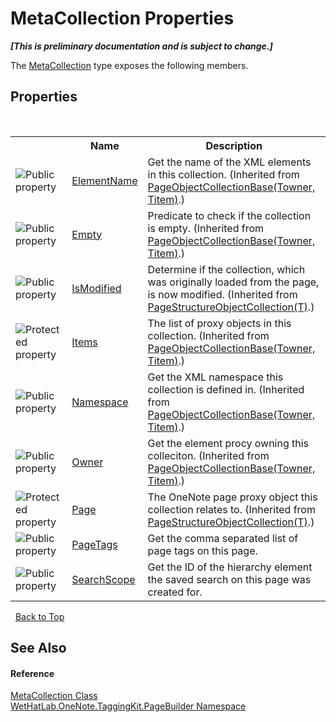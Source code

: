 # MetaCollection Properties
 _**\[This is preliminary documentation and is subject to change.\]**_

The <a href="5378a395-29ea-fa06-33a2-bd81cfc0e376.md">MetaCollection</a> type exposes the following members.


## Properties
&nbsp;<table><tr><th></th><th>Name</th><th>Description</th></tr><tr><td>![Public property](media/pubproperty.gif "Public property")</td><td><a href="7f357b9b-bf0e-cdc7-8e6f-013cea9acb64.md">ElementName</a></td><td>
Get the name of the XML elements in this collection.
 (Inherited from <a href="c5ad82e0-0fdd-bbe5-7422-61f37e0f78d2.md">PageObjectCollectionBase(Towner, Titem)</a>.)</td></tr><tr><td>![Public property](media/pubproperty.gif "Public property")</td><td><a href="5474e171-7a1b-eb2b-1943-50e76eefd49f.md">Empty</a></td><td>
Predicate to check if the collection is empty.
 (Inherited from <a href="c5ad82e0-0fdd-bbe5-7422-61f37e0f78d2.md">PageObjectCollectionBase(Towner, Titem)</a>.)</td></tr><tr><td>![Public property](media/pubproperty.gif "Public property")</td><td><a href="d77392fa-4ae2-989c-66c2-88a16349aada.md">IsModified</a></td><td>
Determine if the collection, which was originally loaded from the page, is now modified.
 (Inherited from <a href="c0ee62d5-0aa5-ad79-4300-af77337567cf.md">PageStructureObjectCollection(T)</a>.)</td></tr><tr><td>![Protected property](media/protproperty.gif "Protected property")</td><td><a href="1c9040bb-51fc-0f2d-9fb9-64eecf110440.md">Items</a></td><td>
The list of proxy objects in this collection.
 (Inherited from <a href="c5ad82e0-0fdd-bbe5-7422-61f37e0f78d2.md">PageObjectCollectionBase(Towner, Titem)</a>.)</td></tr><tr><td>![Public property](media/pubproperty.gif "Public property")</td><td><a href="4d45a8f3-e827-2a99-7838-225d6a8a5914.md">Namespace</a></td><td>
Get the XML namespace this collection is defined in.
 (Inherited from <a href="c5ad82e0-0fdd-bbe5-7422-61f37e0f78d2.md">PageObjectCollectionBase(Towner, Titem)</a>.)</td></tr><tr><td>![Public property](media/pubproperty.gif "Public property")</td><td><a href="90bf4824-5a5c-fe52-09c5-04255c2f4e80.md">Owner</a></td><td>
Get the element procy owning this colleciton.
 (Inherited from <a href="c5ad82e0-0fdd-bbe5-7422-61f37e0f78d2.md">PageObjectCollectionBase(Towner, Titem)</a>.)</td></tr><tr><td>![Protected property](media/protproperty.gif "Protected property")</td><td><a href="16cf4de8-4b98-3614-27d7-a55152139606.md">Page</a></td><td>
The OneNote page proxy object this collection relates to.
 (Inherited from <a href="c0ee62d5-0aa5-ad79-4300-af77337567cf.md">PageStructureObjectCollection(T)</a>.)</td></tr><tr><td>![Public property](media/pubproperty.gif "Public property")</td><td><a href="27501676-b992-eedb-ea09-625d19c5d506.md">PageTags</a></td><td>
Get the comma separated list of page tags on this page.</td></tr><tr><td>![Public property](media/pubproperty.gif "Public property")</td><td><a href="1d58dc15-03b1-bda0-e13c-1372ab42b9e4.md">SearchScope</a></td><td>
Get the ID of the hierarchy element the saved search on this page was created for.</td></tr></table>&nbsp;
<a href="#metacollection-properties">Back to Top</a>

## See Also


#### Reference
<a href="5378a395-29ea-fa06-33a2-bd81cfc0e376.md">MetaCollection Class</a><br /><a href="56352230-71f2-f4b7-63a8-983965663af5.md">WetHatLab.OneNote.TaggingKit.PageBuilder Namespace</a><br />